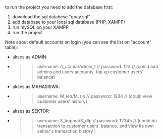 to run the project you need to add the database first:
1. download the sql databese "gpay.sql"
2. add database to your local sql database (PHP, XAMPP)
3. run mySQL on your XAMPP
4. run the project

Note about default accounts on login (you can see the list on "account" table):
- akses as ADMIN:
- >> username: A_utama/Admin_1
  // password: 123
  // (could add admins and users accounts, top up customer users' balance)
  
- akses as MAHASISWA:
- >> username: M_len/M_rin
  // password: 1234
  // (could view customer users' history)
  
- akses as SEKTOR:
- >> username: S_kopma/S_dlp
  // password: 12345
  // (could do transaction to customer users' balance, and view its own sektor's transaction history )
